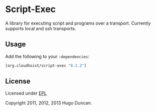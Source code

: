 # Script-Exec

A library for executing script and programs over a transport. Currently supports
local and ssh transports.

## Usage

Add the following to your `:dependencies`:

```clj
[org.cloudhoist/script-exec "0.2.2"]
```

## License

Licensed under [EPL](http://www.eclipse.org/legal/epl-v10.html)

Copyright 2011, 2012, 2013  Hugo Duncan.
